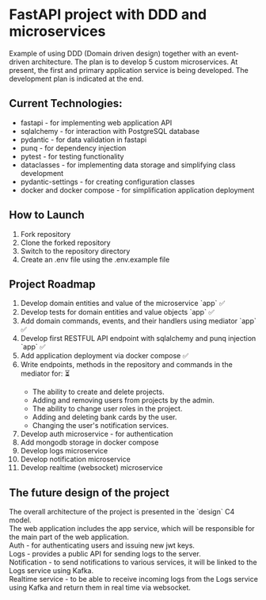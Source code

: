 <h1>FastAPI project with DDD and microservices</h1>
Example of using DDD (Domain driven design) together with an event-driven architecture. The plan is to develop 5 custom microservices. 
At present, the first and primary application service is being developed. The development plan is indicated at the end.
<h2>Current Technologies:</h2>
<ul>
    <li>fastapi - for implementing web application API</li>
    <li>sqlalchemy - for interaction with PostgreSQL database</li>
    <li>pydantic - for data validation in fastapi</li>
    <li>punq - for dependency injection</li>
    <li>pytest - for testing functionality</li>
    <li>dataclasses - for implementing data storage and simplifying class development</li>
    <li>pydantic-settings - for creating configuration classes</li>
    <li>docker and docker compose - for simplification application deployment</li>
</ul>
<h2>How to Launch</h2>
<ol>
    <li>Fork repository</li>
    <li>Clone the forked repository</li>
    <li>Switch to the repository directory</li>
    <li>Create an .env file using the .env.example file</li>
</ol>

<h2>Project Roadmap</h2>
<ol>
    <li>Develop domain entities and value of the microservice `app` ✅</li>
    <li>Develop tests for domain entities and value objects `app` ✅</li>
    <li>Add domain commands, events, and their handlers using mediator `app` ✅</li>
    <li>Develop first RESTFUL API endpoint with sqlalchemy and punq injection `app` ✅</li>
    <li>Add application deployment via docker compose ✅ </li>
    <li>Write endpoints, methods in the repository and commands in the mediator for: ⏳</li>
    <ul>
        <li>The ability to create and delete projects.</li>
        <li>Adding and removing users from projects by the admin.</li>
        <li>The ability to change user roles in the project.</li>
        <li>Adding and deleting bank cards by the user.</li>
        <li>Changing the user's notification services.</li>
    </ul>
    <li>Develop auth microservice - for authentication</li>
    <li>Add mongodb storage in docker compose</li>
    <li>Develop logs microservice</li>
    <li>Develop notification microservice</li>
    <li>Develop realtime (websocket) microservice</li>
</ol>
<h2>The future design of the project</h2>
The overall architecture of the project is presented in the `design` C4 model.<br>
The web application includes the app service, which will be responsible for the main part of the web application.<br>
Auth - for authenticating users and issuing new jwt keys.<br>
Logs - provides a public API for sending logs to the server.<br>
Notification - to send notifications to various services, it will be linked to the Logs service using Kafka.<br>
Realtime service - to be able to receive incoming logs from the Logs service using Kafka and return them in real time via websocket.